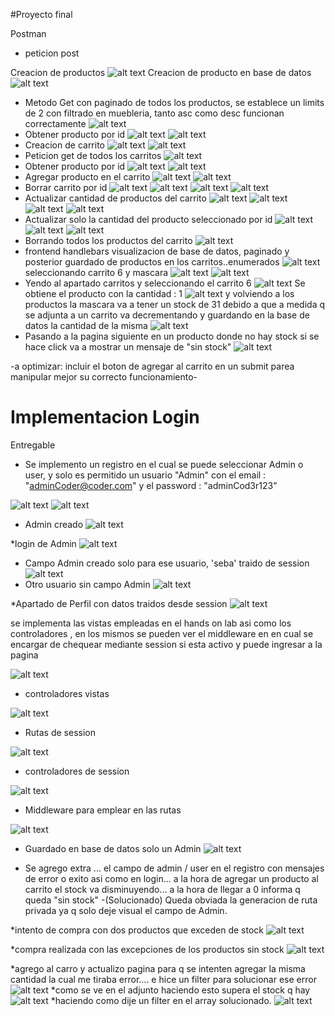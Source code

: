 #Proyecto final

Postman
* peticion post

Creacion de productos 
![alt text](image.png)
Creacion de producto en base de datos
![alt text](image-1.png)

* Metodo Get con paginado de todos los productos, se establece un limits de 2 con filtrado en muebleria, tanto asc como desc funcionan correctamente
![alt text](image-2.png)
* Obtener producto por id 
![alt text](image-3.png)
![alt text](image-4.png)
* Creacion de carrito
![alt text](image-5.png)
![alt text](image-6.png)
* Peticion get de todos los carritos 
![alt text](image-7.png)
* Obtener producto por id 
![alt text](image-8.png)
![alt text](image-9.png)
* Agregar producto en el carrito 
![alt text](image-10.png)
![alt text](image-11.png)
* Borrar carrito por id
![alt text](image-12.png)
![alt text](image-13.png)
![alt text](image-14.png)
![alt text](image-15.png)
* Actualizar cantidad de productos del carrito
![alt text](image-16.png)
![alt text](image-17.png)
![alt text](image-18.png)
![alt text](image-19.png)
* Actualizar solo la cantidad del producto seleccionado por id
![alt text](image-20.png)
![alt text](image-21.png)
![alt text](image-22.png)
* Borrando todos los productos del carrito
![alt text](image-23.png)
* frontend handlebars visualizacion de base de datos, paginado y posterior guardado de productos en los carritos..enumerados
![alt text](image-24.png)
seleccionando carrito 6 y mascara
![alt text](image-28.png)
![alt text](image-29.png)
* Yendo al apartado carritos y seleccionando el carrito 6
![alt text](image-30.png)
Se obtiene el producto con la cantidad : 1
![alt text](image-31.png)
y volviendo a los productos la mascara va a tener un stock de 31 debido a que a medida q se adjunta a un carrito va decrementando y guardando en la base de datos la cantidad de la misma
![alt text](image-33.png)
* Pasando a la pagina siguiente en un producto donde no hay stock si se hace click va a mostrar un mensaje de "sin stock" 
![alt text](image-34.png)


-a optimizar: incluir el boton de agregar al carrito en un submit parea manipular mejor su correcto funcionamiento-

# Implementacion Login
Entregable 

* Se implemento un registro en el cual se puede seleccionar Admin o user, y solo es permitido un usuario "Admin" con el email : "adminCoder@coder.com" y el password : "adminCod3r123"

![alt text](image-35.png)
![alt text](image-41.png)
* Admin creado 
![alt text](image-42.png)

*login de Admin
![alt text](image-43.png)
* Campo Admin creado solo para ese usuario, 'seba' traido de session
![alt text](image-44.png)
* Otro usuario sin campo Admin
![alt text](image-45.png)

*Apartado de Perfil con datos traidos desde session
![alt text](image-47.png)





se implementa las vistas empleadas en el hands on lab asi como los controladores  , en los mismos se pueden ver el middleware en en cual se encargar de chequear mediante session si esta activo y puede ingresar a la pagina 

![alt text](image-36.png)

* controladores vistas

![alt text](image-37.png)

* Rutas de session 

![alt text](image-38.png)

* controladores de session 

![alt text](image-39.png)

* Middleware para emplear en las rutas

![alt text](image-40.png)

* Guardado en base de datos solo un Admin 
![alt text](image-46.png)


* Se agrego extra ... el campo de admin / user en el registro con mensajes de error o exito asi como en login... a la hora de agregar un producto al carrito el stock va disminuyendo... a la hora de llegar a 0 informa q queda "sin stock" -(Solucionado)
Queda obviada la generacion de ruta privada ya q solo deje visual el campo de Admin.

*intento de compra con dos productos que exceden de stock
![alt text](image-48.png)


*compra realizada con las excepciones de los productos sin stock
![alt text](image-49.png)

*agrego al carro y actualizo pagina para q se intenten agregar la misma cantidad la cual me tiraba error.... e hice un filter para solucionar ese error 
![alt text](image-50.png)
*como se ve en el adjunto haciendo esto supera el stock q hay 
![alt text](image-51.png)
*haciendo como dije un filter en el array solucionado.
![alt text](image-52.png)



